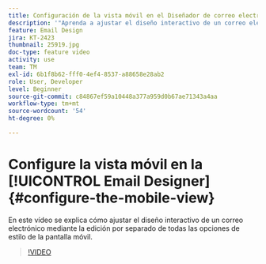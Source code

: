 ```yaml
---
title: Configuración de la vista móvil en el Diseñador de correo electrónico
description: '"Aprenda a ajustar el diseño interactivo de un correo electrónico editando por separado todas las opciones de estilo de la pantalla móvil".'
feature: Email Design
jira: KT-2423
thumbnail: 25919.jpg
doc-type: feature video
activity: use
team: TM
exl-id: 6b1f8b62-fff0-4ef4-8537-a88658e28ab2
role: User, Developer
level: Beginner
source-git-commit: c84867ef59a10448a377a959d0b67ae71343a4aa
workflow-type: tm+mt
source-wordcount: '54'
ht-degree: 0%

---
```


# Configure la vista móvil en la [!UICONTROL Email Designer] {#configure-the-mobile-view}

En este vídeo se explica cómo ajustar el diseño interactivo de un correo electrónico mediante la edición por separado de todas las opciones de estilo de la pantalla móvil.

>[!VIDEO](https://video.tv.adobe.com/v/25919?quality=12&learn=on)
